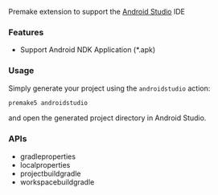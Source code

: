 Premake extension to support the [Android Studio](https://developer.android.com/studio) IDE

### Features ###

* Support Android NDK Application (*.apk)

### Usage ###

Simply generate your project using the `androidstudio` action:

```bash
premake5 androidstudio
```

and open the generated project directory in Android Studio.

### APIs ###

* gradleproperties
* localproperties
* projectbuildgradle
* workspacebuildgradle
